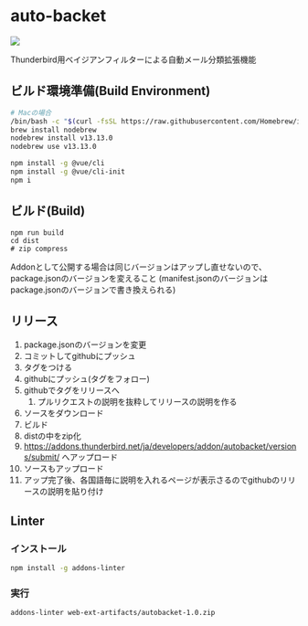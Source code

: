 # auto-backet

![](docs/github-open-graph.png)

 Thunderbird用ベイジアンフィルターによる自動メール分類拡張機能

## ビルド環境準備(Build Environment)

```bash
# Macの場合
/bin/bash -c "$(curl -fsSL https://raw.githubusercontent.com/Homebrew/install/master/install.sh)"
brew install nodebrew
nodebrew install v13.13.0
nodebrew use v13.13.0
```

```bash
npm install -g @vue/cli
npm install -g @vue/cli-init
npm i
```

## ビルド(Build)

```
npm run build
cd dist
# zip compress
```

Addonとして公開する場合は同じバージョンはアップし直せないので、package.jsonのバージョンを変えること
(manifest.jsonのバージョンはpackage.jsonのバージョンで書き換えられる)

## リリース

1. package.jsonのバージョンを変更
2. コミットしてgithubにプッシュ
3. タグをつける
4. githubにプッシュ(タグをフォロー)
5. githubでタグをリリースへ
   1. プルリクエストの説明を抜粋してリリースの説明を作る
6. ソースをダウンロード
7. ビルド
8. distの中をzip化
9.  https://addons.thunderbird.net/ja/developers/addon/autobacket/versions/submit/ へアップロード
10. ソースもアップロード
11. アップ完了後、各国語毎に説明を入れるページが表示さるのでgithubのリリースの説明を貼り付け

## Linter

### インストール

```bash
npm install -g addons-linter
```

### 実行

```bash
addons-linter web-ext-artifacts/autobacket-1.0.zip
```
